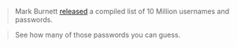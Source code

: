 > Mark Burnett [released](https://xato.net/passwords/ten-million-passwords/) a compiled list of 10 Million usernames and passwords.

> See how many of those passwords you can guess. 